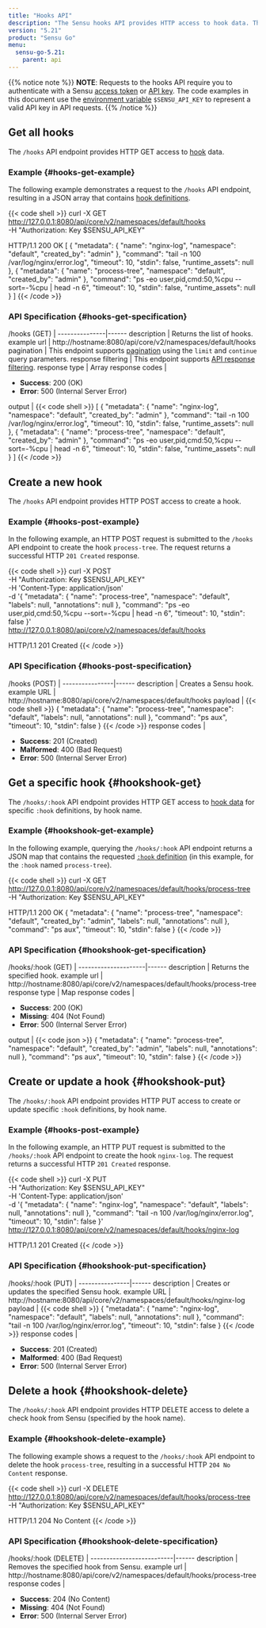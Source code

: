 ```yaml
---
title: "Hooks API"
description: "The Sensu hooks API provides HTTP access to hook data. This reference includes examples for returning lists of hooks, creating a Sensu hook, and more. Read on for the full reference."
version: "5.21"
product: "Sensu Go"
menu:
  sensu-go-5.21:
    parent: api
---
```


{{% notice note %}}
**NOTE**: Requests to the hooks API require you to authenticate with a Sensu [access token](../#authenticate-with-the-authentication-api) or [API key](../#authenticate-with-an-api-key).
The code examples in this document use the [environment variable](../#configure-an-environment-variable-for-api-key-authentication) `$SENSU_API_KEY` to represent a valid API key in API requests. 
{{% /notice %}}

## Get all hooks

The `/hooks` API endpoint provides HTTP GET access to [hook][1] data.

### Example {#hooks-get-example}

The following example demonstrates a request to the `/hooks` API endpoint, resulting in a JSON array that contains [hook definitions][1].

{{< code shell >}}
curl -X GET \
http://127.0.0.1:8080/api/core/v2/namespaces/default/hooks \
-H "Authorization: Key $SENSU_API_KEY"

HTTP/1.1 200 OK
[
  {
    "metadata": {
      "name": "nginx-log",
      "namespace": "default",
      "created_by": "admin"
    },
    "command": "tail -n 100 /var/log/nginx/error.log",
    "timeout": 10,
    "stdin": false,
    "runtime_assets": null
  },
  {
    "metadata": {
      "name": "process-tree",
      "namespace": "default",
      "created_by": "admin"
    },
    "command": "ps -eo user,pid,cmd:50,%cpu --sort=-%cpu | head -n 6",
    "timeout": 10,
    "stdin": false,
    "runtime_assets": null
  }
]
{{< /code >}}

### API Specification {#hooks-get-specification}

/hooks (GET)  | 
---------------|------
description    | Returns the list of hooks.
example url    | http://hostname:8080/api/core/v2/namespaces/default/hooks
pagination     | This endpoint supports [pagination][2] using the `limit` and `continue` query parameters.
response filtering | This endpoint supports [API response filtering][3].
response type  | Array
response codes | <ul><li>**Success**: 200 (OK)</li><li>**Error**: 500 (Internal Server Error)</li></ul>
output         | {{< code shell >}}
[
  {
    "metadata": {
      "name": "nginx-log",
      "namespace": "default",
      "created_by": "admin"
    },
    "command": "tail -n 100 /var/log/nginx/error.log",
    "timeout": 10,
    "stdin": false,
    "runtime_assets": null
  },
  {
    "metadata": {
      "name": "process-tree",
      "namespace": "default",
      "created_by": "admin"
    },
    "command": "ps -eo user,pid,cmd:50,%cpu --sort=-%cpu | head -n 6",
    "timeout": 10,
    "stdin": false,
    "runtime_assets": null
  }
]
{{< /code >}}

## Create a new hook

The `/hooks` API endpoint provides HTTP POST access to create a hook.

### Example {#hooks-post-example}

In the following example, an HTTP POST request is submitted to the `/hooks` API endpoint to create the hook `process-tree`.
The request returns a successful HTTP `201 Created` response.

{{< code shell >}}
curl -X POST \
-H "Authorization: Key $SENSU_API_KEY" \
-H 'Content-Type: application/json' \
-d '{
  "metadata": {
    "name": "process-tree",
    "namespace": "default",
    "labels": null,
    "annotations": null
  },
  "command": "ps -eo user,pid,cmd:50,%cpu --sort=-%cpu | head -n 6",
  "timeout": 10,
  "stdin": false
}' \
http://127.0.0.1:8080/api/core/v2/namespaces/default/hooks

HTTP/1.1 201 Created
{{< /code >}}

### API Specification {#hooks-post-specification}

/hooks (POST) | 
----------------|------
description     | Creates a Sensu hook.
example URL     | http://hostname:8080/api/core/v2/namespaces/default/hooks
payload         | {{< code shell >}}
{
  "metadata": {
    "name": "process-tree",
    "namespace": "default",
    "labels": null,
    "annotations": null
  },
  "command": "ps aux",
  "timeout": 10,
  "stdin": false
}
{{< /code >}}
response codes  | <ul><li>**Success**: 201 (Created)</li><li>**Malformed**: 400 (Bad Request)</li><li>**Error**: 500 (Internal Server Error)</li></ul>

## Get a specific hook {#hookshook-get}

The `/hooks/:hook` API endpoint provides HTTP GET access to [hook data][1] for specific `:hook` definitions, by hook name.

### Example {#hookshook-get-example}

In the following example, querying the `/hooks/:hook` API endpoint returns a JSON map that contains the requested [`:hook` definition][1] (in this example, for the `:hook` named `process-tree`).

{{< code shell >}}
curl -X GET \
http://127.0.0.1:8080/api/core/v2/namespaces/default/hooks/process-tree \
-H "Authorization: Key $SENSU_API_KEY"

HTTP/1.1 200 OK
{
  "metadata": {
    "name": "process-tree",
    "namespace": "default",
    "created_by": "admin",
    "labels": null,
    "annotations": null
  },
  "command": "ps aux",
  "timeout": 10,
  "stdin": false
}
{{< /code >}}

### API Specification {#hookshook-get-specification}

/hooks/:hook (GET) | 
---------------------|------
description          | Returns the specified hook.
example url          | http://hostname:8080/api/core/v2/namespaces/default/hooks/process-tree
response type        | Map
response codes       | <ul><li>**Success**: 200 (OK)</li><li> **Missing**: 404 (Not Found)</li><li>**Error**: 500 (Internal Server Error)</li></ul>
output               | {{< code json >}}
{
  "metadata": {
    "name": "process-tree",
    "namespace": "default",
    "created_by": "admin",
    "labels": null,
    "annotations": null
  },
  "command": "ps aux",
  "timeout": 10,
  "stdin": false
}
{{< /code >}}

## Create or update a hook {#hookshook-put}

The `/hooks/:hook` API endpoint provides HTTP PUT access to create or update specific `:hook` definitions, by hook name.

### Example {#hooks-post-example}

In the following example, an HTTP PUT request is submitted to the `/hooks/:hook` API endpoint to create the hook `nginx-log`.
The request returns a successful HTTP `201 Created` response.

{{< code shell >}}
curl -X PUT \
-H "Authorization: Key $SENSU_API_KEY" \
-H 'Content-Type: application/json' \
-d '{
  "metadata": {
    "name": "nginx-log",
    "namespace": "default",
    "labels": null,
    "annotations": null
  },
  "command": "tail -n 100 /var/log/nginx/error.log",
  "timeout": 10,
  "stdin": false
  }' \
http://127.0.0.1:8080/api/core/v2/namespaces/default/hooks/nginx-log

HTTP/1.1 201 Created
{{< /code >}}

### API Specification {#hookshook-put-specification}

/hooks/:hook (PUT) | 
----------------|------
description     | Creates or updates the specified Sensu hook.
example URL     | http://hostname:8080/api/core/v2/namespaces/default/hooks/nginx-log
payload         | {{< code shell >}}
{
  "metadata": {
    "name": "nginx-log",
    "namespace": "default",
    "labels": null,
    "annotations": null
  },
  "command": "tail -n 100 /var/log/nginx/error.log",
  "timeout": 10,
  "stdin": false
  }
{{< /code >}}
response codes  | <ul><li>**Success**: 201 (Created)</li><li>**Malformed**: 400 (Bad Request)</li><li>**Error**: 500 (Internal Server Error)</li></ul>

## Delete a hook {#hookshook-delete}

The `/hooks/:hook` API endpoint provides HTTP DELETE access to delete a check hook from Sensu (specified by the hook name).

### Example {#hookshook-delete-example}

The following example shows a request to the `/hooks/:hook` API endpoint to delete the hook `process-tree`, resulting in a successful HTTP `204 No Content` response.

{{< code shell >}}
curl -X DELETE \
http://127.0.0.1:8080/api/core/v2/namespaces/default/hooks/process-tree \
-H "Authorization: Key $SENSU_API_KEY"

HTTP/1.1 204 No Content
{{< /code >}}

### API Specification {#hookshook-delete-specification}

/hooks/:hook (DELETE) | 
--------------------------|------
description               | Removes the specified hook from Sensu.
example url               | http://hostname:8080/api/core/v2/namespaces/default/hooks/process-tree
response codes            | <ul><li>**Success**: 204 (No Content)</li><li>**Missing**: 404 (Not Found)</li><li>**Error**: 500 (Internal Server Error)</li></ul>

[1]: ../../reference/hooks/
[2]: ../overview#pagination
[3]: ../overview#response-filtering
